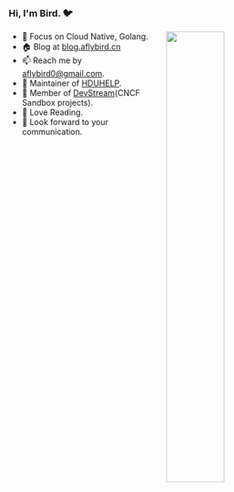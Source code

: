 ### Hi, I'm Bird. 🐦

<a href="https://github.com/aFlyBird0?tab=repositories">
  <img align="right" src="https://github-readme-stats.vercel.app/api?username=aFlyBird0&show_icons=true&hide_border=true&count_private=true" width="45%" />
</a>

- 🌱 Focus on Cloud Native, Golang.
- 🏠 Blog at [blog.aflybird.cn](https://blog.aflybird.cn)
- 📫 Reach me by aflybird0@gmail.com.
- 🧑 Maintainer of [HDUHELP](https://github.com/hduhelp).
- 🏰 Member of [DevStream](https://github.com/devstream-io/devstream)(CNCF Sandbox projects).
- 📖 Love Reading.
- 👋 Look forward to your communication.

